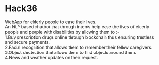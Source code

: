 # Hack36  

WebApp for elderly people to ease their lives.  
An NLP based chatbot that through intents help ease the lives of elderly people and people with disabilities by allowing them to :-  
1.Buy prescription drugs online through blockchain thus ensuring trustless and secure payments.  
2.Facial recognition that allows them to remember their fellow caregivers.  
3.Object dectection that allows them to find objects around them.  
4.News and weather updates on their request.  

